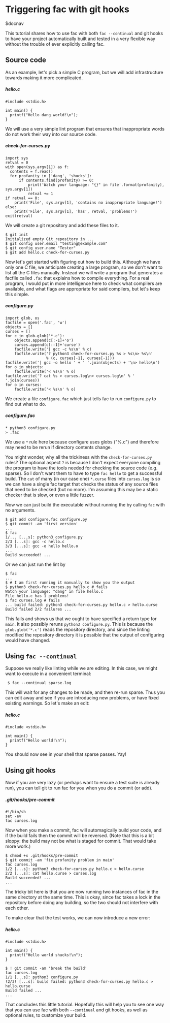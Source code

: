 # Triggering fac with git hooks

$docnav

This tutorial shares how to use fac with both `fac --continual` and
git hooks to have your project automatically built and tested in a
very flexible way without the trouble of ever explicitly calling fac.

## Source code

As an example, let's pick a simple C program, but we will add
infrastructure towards making it more complicated.

##### hello.c
    #include <stdio.h>
    
    int main() {
      printf("Hello dang world!\n");
    }

We will use a very simple lint program that ensures that inappropriate
words do not work their way into our source code.

##### check-for-curses.py
    import sys
    retval = 0
    with open(sys.argv[1]) as f:
      contents = f.read()
      for profanity in ['dang', 'shucks']:
          if contents.find(profanity) >= 0:
              print('Watch your language: "{}" in file'.format(profanity), sys.argv[1])
              retval += 1
    if retval == 0:
        print('File', sys.argv[1], 'contains no inappropriate language!')
    else:
        print('File', sys.argv[1], 'has', retval, 'problems!')
    exit(retval)

We will create a git repository and add these files to it.

    $ git init
    Initialized empty Git repository in ...
    $ git config user.email "testing@example.com"
    $ git config user.name "Tester"
    $ git add hello.c check-for-curses.py

Now let's get started with figuring out how to build this.  Although
we have only one C file, we anticipate creating a large program, so we
don't want to list all the C files manually.  Instead we will write a
program that generates a facfile called `.fac` that explains how to
compile everything.  For a real program, I would put in more
intelligence here to check what compilers are available, and what
flags are appropriate for said compilers, but let's keep this simple.

##### configure.py
    import glob, os
    facfile = open('.fac', 'w')
    objects = []
    curses = []
    for c in glob.glob('*.c'):
        objects.append(c[:-1]+'o')
        curses.append(c[:-1]+'curse')
        facfile.write('| gcc -c %s\n' % c)
        facfile.write('? python3 check-for-curses.py %s > %s\n> %s\n'
                      % (c, curses[-1], curses[-1]))
    facfile.write('| gcc -o hello ' + ' '.join(objects) + '\n> hello\n')
    for o in objects:
        facfile.write('< %s\n' % o)
    facfile.write('? cat %s > curses.log\n> curses.log\n' % ' '.join(curses))
    for o in curses:
        facfile.write('< %s\n' % o)

We create a file `configure.fac` which just tells fac to run
`configure.py` to find out what to do.

##### configure.fac
    * python3 configure.py
    > .fac

We use a `*` rule here because configure uses globs ("%.c") and
therefore may need to be rerun if directory contents change.

You might wonder, why all the trickiness with the
`check-for-curses.py` rules?  The optional aspect `?` is because I
don't expect everyone compiling the program to have the tools needed
for checking the source code (e.g. sparse).  So I don't want them to
have to type `fac hello` to get a successful build.  The `cat` of many
(in our case one) `*.curse` files into `curses.log` is so we can have a
single fac target that checks the status of any source files that need
to be checked (but no more).  I'm assuming this may be a static
checker that is slow, or even a little fuzzer.

Now we can just build the executable without running the by calling
`fac` with no arguments.

    $ git add configure.fac configure.py
    $ git commit -am 'first version'
    ...
    $ fac
    1/... [...s]: python3 configure.py
    2/3 [...s]: gcc -c hello.c
    3/3 [...s]: gcc -o hello hello.o
    ...
    Build succeeded! ...

Or we can just run the lint by

    $ fac
    ...
    $ # I am first running it manually to show you the output
    $ python3 check-for-curses.py hello.c # fails
    Watch your language: "dang" in file hello.c
    File hello.c has 1 problems!
    $ fac curses.log # fails
    ... build failed: python3 check-for-curses.py hello.c > hello.curse
    Build failed 2/2 failures ...

This fails and shows us that we ought to have specified a return type
for `main`.  It also possibly reruns `python3 configure.py`.  This is
because the `glob.glob('*.c')` reads the repository directory, and
since the linting modified the repository directory it is possible
that the output of configuring would have changed.

## Using `fac --continual`

Suppose we really like linting while we are editing.  In this case, we
might want to execute in a convenient terminal:

     $ fac --continual sparse.log

This will wait for any changes to be made, and then re-run sparse.
Thus you can edit away and see if you are introducing new problems, or
have fixed existing warnings.  So let's make an edit:

##### hello.c
    #include <stdio.h>
    
    int main() {
      printf("Hello world!\n");
    }

You should now see in your shell that sparse passes.  Yay!

## Using git hooks

Now if you are very lazy (or perhaps want to ensure a test suite is
already run), you can tell git to run fac for you when you do a commit
(or add).

##### .git/hooks/pre-commit
    #!/bin/sh
    set -ev
    fac curses.log

Now when you make a commit, fac will automagically build your code,
and if the build fails then the commit will be reversed.  (Note that
this is a bit sloppy: the build may not be what is staged for commit.
That would take more work.)

    $ chmod +x .git/hooks/pre-commit
    $ git commit -am 'fix profanity problem in main'
    fac curses.log
    1/2 [...s]: python3 check-for-curses.py hello.c > hello.curse
    2/2 [...s]: cat hello.curse > curses.log
    Build succeeded! ...
    ...

The tricky bit here is that you are now running two instances of fac
in the same directory at the same time.  This is okay, since fac takes
a lock in the repository before doing any building, so the two should
not interfere with each other.

To make clear that the test works, we can now introduce a new error:

##### hello.c
    #include <stdio.h>
    
    int main() {
      printf("Hello world shucks!\n");
    }

    $ ! git commit -am 'break the build'
    fac curses.log
    1/1 [...s]: python3 configure.py
    !2/3! [...s]: build failed: python3 check-for-curses.py hello.c > hello.curse
    Build failed ...
    ...

That concludes this little tutorial.  Hopefully this will help you to
see one way that you can use fac with both `--continual` and git
hooks, as well as optional rules, to customize your build.

